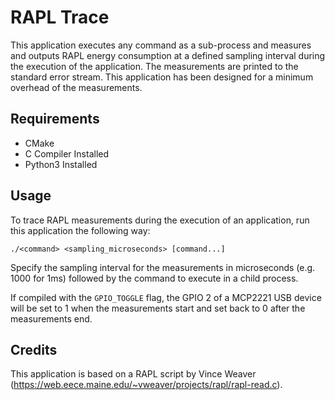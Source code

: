# RAPL Trace
This application executes any command as a sub-process and measures and outputs RAPL energy consumption at a defined sampling interval during the execution of the application.
The measurements are printed to the standard error stream.
This application has been designed for a minimum overhead of the measurements.

## Requirements
* CMake
* C Compiler Installed
* Python3 Installed

## Usage
To trace RAPL measurements during the execution of an application, run this application the following way:
```
./<command> <sampling_microseconds> [command...]
```
Specify the sampling interval for the measurements in microseconds (e.g. 1000 for 1ms) followed by the command to execute in a child process.

If compiled with the ``GPIO_TOGGLE`` flag, the GPIO 2 of a MCP2221 USB device will be set to 1 when the measurements start and set back to 0 after the measurements end.
## Credits
This application is based on a RAPL script by Vince Weaver (https://web.eece.maine.edu/~vweaver/projects/rapl/rapl-read.c).

